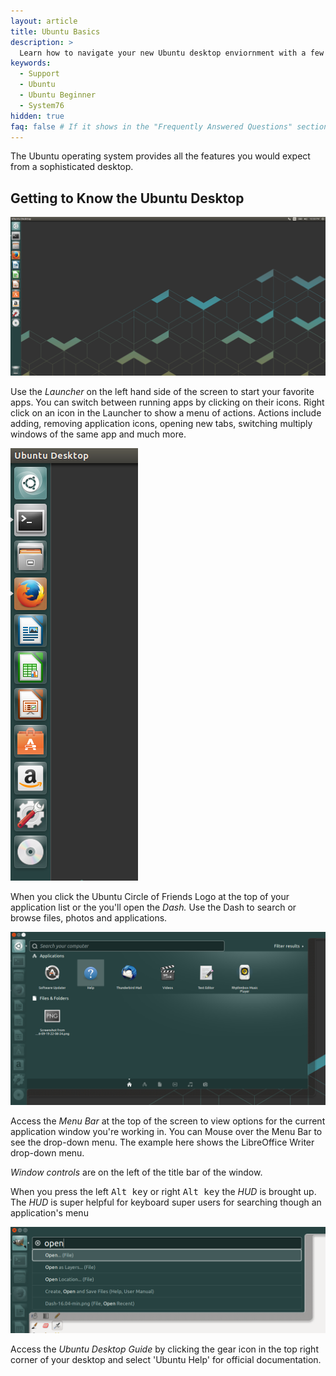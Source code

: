 ```yaml
---
layout: article
title: Ubuntu Basics
description: >
  Learn how to navigate your new Ubuntu desktop enviornment with a few easy tips.
keywords:
  - Support
  - Ubuntu
  - Ubuntu Beginner
  - System76
hidden: true
faq: false # If it shows in the "Frequently Answered Questions" section
---
```


  The Ubuntu operating system provides all the features you would expect from a sophisticated desktop.
## Getting to Know the Ubuntu Desktop

![Ubuntu Desktop](/images/ubuntu-basics/Launcher-16.04.png)

Use the *Launcher* on the left hand side of the screen to start your favorite apps.  You can switch between running apps by clicking on their icons. Right click on an icon in the Launcher to show a menu of actions. Actions include adding, removing application icons, opening new tabs, switching multiply windows of the same app and much more.

![Ubuntu Desktop](/images/ubuntu-basics/Launcher-16.04-min.png)

When you click the Ubuntu Circle of Friends Logo at the top of your application list or the <kbd><span class="fl-ubuntu-inverse"></span></kbd> you'll open the *Dash.* Use the Dash to search or browse files, photos and applications.

![Ubuntu Desktop](/images/ubuntu-basics/Dash-16.04-min.png)

Access the *Menu Bar* at the top of the screen to view options for the current application window you're working in. You can Mouse over the Menu Bar to see the drop-down menu. The example here shows the LibreOffice Writer drop-down menu.

*Window controls* are on the left of the title bar of the window.

When you press the left <kbd>Alt key</kbd> or right <kbd>Alt key</kbd> the *HUD* is brought up. The *HUD* is super helpful for keyboard super users for searching though an application's menu

![Ubuntu Desktop](/images/ubuntu-basics/HUD-16.04-min.png)

Access the *Ubuntu Desktop Guide* by clicking the gear icon in the top right corner of your desktop and select 'Ubuntu Help' for official documentation.
